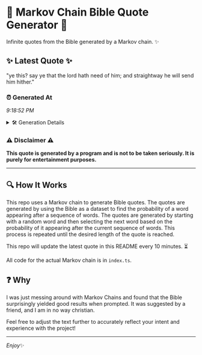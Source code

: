 # 📖 Markov Chain Bible Quote Generator 📖

Infinite quotes from the Bible generated by a Markov chain. ✨

## ✨ Latest Quote ✨
"ye this? say ye that the lord hath need of him; and straightway he will send him hither."

### ⏰ Generated At
*9:18:52 PM*

<details>
    <summary>🛠️ Generation Details</summary>
    <p>
        <strong>🌱 Seed:</strong> ye<br>
        <strong>🔄 Iterations:</strong> 17<br>
        <strong>📜 Context History:</strong><br>[ ye ]: this?<br>[ ye, this? ]: say<br>[ ye, this?, say ]: ye<br>[ ye, this?, say, ye ]: that<br>[ ye, this?, say, ye, that ]: the<br>[ ye, this?, say, ye, that, the ]: lord<br>[ this?, say, ye, that, the, lord ]: hath<br>[ say, ye, that, the, lord, hath ]: need<br>[ ye, that, the, lord, hath, need ]: of<br>[ that, the, lord, hath, need, of ]: him;<br>[ the, lord, hath, need, of, him; ]: and<br>[ lord, hath, need, of, him;, and ]: straightway<br>[ hath, need, of, him;, and, straightway ]: he<br>[ need, of, him;, and, straightway, he ]: will<br>[ of, him;, and, straightway, he, will ]: send<br>[ him;, and, straightway, he, will, send ]: him<br>[ and, straightway, he, will, send, him ]: hither.<br>
    </p>
</details>

### ⚠️ Disclaimer ⚠️
**This quote is generated by a program and is not to be taken seriously. It is purely for entertainment purposes.**

---

## 🔍 How It Works

This repo uses a Markov chain to generate Bible quotes. The quotes are generated by using the Bible as a dataset to find the probability of a word appearing after a sequence of words. The quotes are generated by starting with a random word and then selecting the next word based on the probability of it appearing after the current sequence of words. This process is repeated until the desired length of the quote is reached.

This repo will update the latest quote in this README every 10 minutes. ⏳

All code for the actual Markov chain is in `index.ts`.

## ❓ Why

I was just messing around with Markov Chains and found that the Bible surprisingly yielded good results when prompted. 
It was suggested by a friend, and I am in no way christian.

Feel free to adjust the text further to accurately reflect your intent and experience with the project!

---

*Enjoy*✨
